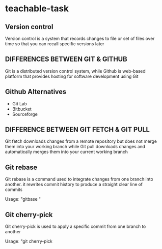 # teachable-task

## Version control
Version control is a system that records changes to file or set of files over time so that you can recall specific versions later

## DIFFERENCES BETWEEN GIT & GITHUB
Git is a distributed version control system, while Github is web-based platform that provides hosting for software development using Git

## Github Alternatives
- Git Lab
- Bitbucket
- Sourceforge

## DIFFERENCE BETWEEN GIT FETCH & GIT PULL
Git fetch downloads changes from a remote repository but does not merge them into your working branch while Git pull downloads changes and automatically merges them into your current working branch

## Git rebase
Git rebase is a command used to integrate changes from one branch into another. it rewrites commit history to produce a straight clear line of commits

Usage: "gitbase <base-branch>"

## Git cherry-pick
Git cherry-pick is used to apply a specific commit from one branch to another

Usage: "git cherry-pick <commit-hash>